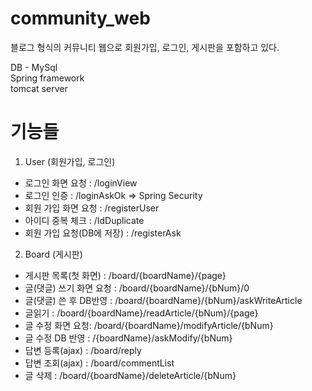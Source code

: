 # community_web

 블로그 형식의 커뮤니티 웹으로 회원가입, 로그인, 게시판을 포함하고 있다.
 
 DB - MySql <br/>
 Spring framework <br/>
 tomcat server <br/>

# 기능들
 1. User (회원가입, 로그인)
  - 로그인 화면 요청 : /loginView 
  - 로그인 인증 : /loginAskOk 
   => Spring Security
  - 회원 가입 화면 요청 : /registerUser
  - 아이디 중복 체크 : /IdDuplicate
  - 회원 가입 요청(DB에 저장) : /registerAsk
 
 2. Board (게시판) 
  - 게시판 목록(첫 화면) : /board/{boardName}/{page}
  - 글(댓글) 쓰기 화면 요청 : /board/{boardName}/{bNum}/0
  - 글(댓글) 쓴 후 DB반영 : /board/{boardName}/{bNum}/askWriteArticle
  - 글읽기 : /board/{boardName}/readArticle/{bNum}/{page}
  - 글 수정 화면 요청: /board/{boardName}/modifyArticle/{bNum}
  - 글 수정 DB 반영 : /{boardName}/askModify/{bNum}
  - 답변 등록(ajax) : /board/reply
  - 답변 조회(ajax) : /board/commentList
  - 글 삭제 : /board/{boardName}/deleteArticle/{bNum}

